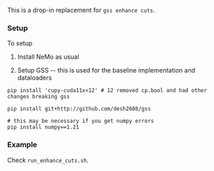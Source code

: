 
This is a drop-in replacement for `gss enhance cuts`.

### Setup

To setup

1) Install NeMo as usual

2) Setup GSS -- this is used for the baseline implementation and dataloaders

```
pip install 'cupy-cuda11x<12' # 12 removed cp.bool and had other changes breaking gss

pip install git+http://github.com/desh2608/gss

# this may be necessary if you get numpy errors
pip install numpy==1.21
```

### Example

Check `run_enhance_cuts.sh`.